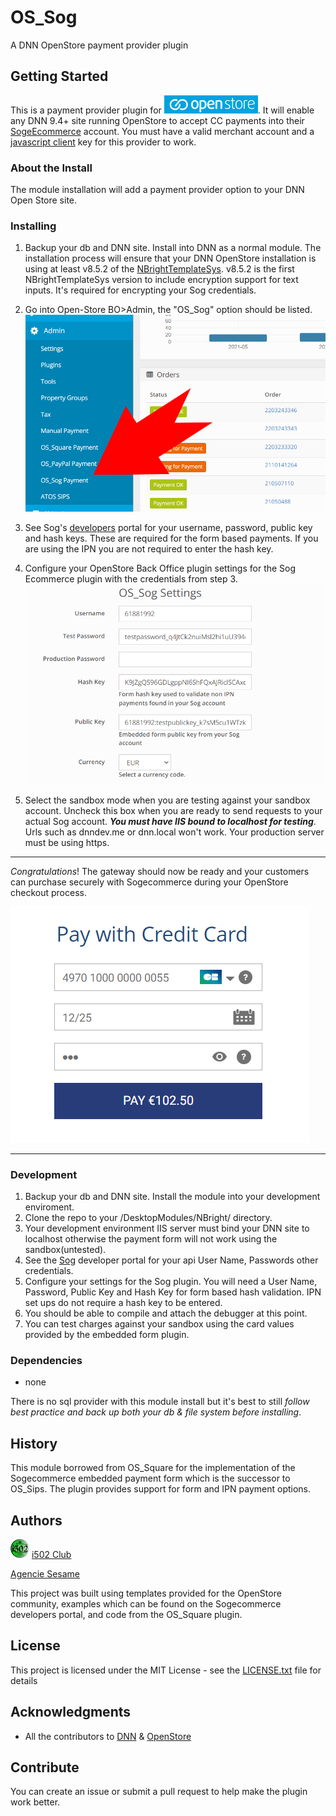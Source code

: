 # OS_Sog
A DNN OpenStore payment provider plugin

## Getting Started
This is a payment provider plugin for [![OpenStore Ecommerce](assets/images/os_logo_150X29.png)](https://www.openstore-ecommerce.com/en-gb/OpenStore). It will enable any 
DNN 9.4+ site running OpenStore to accept CC payments into their [SogeEcommerce](https://sogecommerce.societegenerale.eu/doc/en-EN/) account.  You must 
have a valid merchant account and a [javascript client](https://sogecommerce.societegenerale.eu/doc/en-EN/) 
 key for this provider to work.

### About the Install


The module installation will add a payment provider option to your DNN Open Store site.



### Installing
1. Backup your db and DNN site.  Install into DNN as a normal module.  The installation process will ensure that your 
DNN OpenStore installation is using at least v8.5.2 of the [NBrightTemplateSys](https://github.com/nbrightproject/NBrightTS). 
v8.5.2 is the first NBrightTemplateSys version to include encryption support for text 
inputs.  It's required for encrypting your Sog credentials.  



2. Go into Open-Store BO>Admin, the "OS_Sog" option should be listed.
![OpenStore Back Office Admin Panel](assets/images/plugin_installed.png)



3. See Sog's [developers](https://https://www.societegenerale.com/) portal for your username, password, public key 
and hash keys.  These are required for the form based payments.  If you are using the IPN you are not required 
to enter the hash key.



4. Configure your OpenStore Back Office plugin settings for the Sog Ecommerce plugin with the credentials from step 3. 
![OS_Sog Plugin Settings](assets/images/settings.png)



5. Select the sandbox mode when you are testing against your sandbox account.  Uncheck this 
box when you are ready to send requests to your actual Sog account.  ***You must have 
IIS bound to localhost for testing***.  Urls such as dnndev.me or dnn.local won't work.  Your 
production server must be using https.

---

*Congratulations*! The gateway should now be ready and your customers can purchase securely with 
Sogecommerce during your OpenStore checkout process.

![Sog payment form](assets/images/sog_screenshot2.png)

---

### Development
 1. Backup your db and DNN site.  Install the module into your development enviroment.
 2. Clone the repo to your /DesktopModules/NBright/ directory.
 2. Your development environment IIS server must bind your DNN site to localhost 
	otherwise the payment form will not work using the sandbox(untested).  
 3. See the [Sog](https://www.societegenerale.com/) developer portal for your api User Name, Passwords other credentials.
 4. Configure your settings for the Sog plugin.  You will need a User Name, Password, Public Key and Hash Key for 
	form based hash validation.  IPN set ups do not require a hash key to be entered.
 5. You should be able to compile and attach the debugger at this point.
 6. You can test charges against your sandbox using the card values provided 
	by the embedded form plugin.



### Dependencies

 * none
 
 There is no sql provider with this module install but it's best to still *follow best practice and back up both 
 your db & file system before installing*.  


## History
This module borrowed from OS_Square for the implementation of the Sogecommerce embedded payment 
form which is the successor to OS_Sips. The plugin provides support for form and IPN payment options.


## Authors
[![i502 Club](assets/images/i502club_logo.png)](https://www.i502.club) [i502 Club](https://www.i502.club)

[Agencie Sesame](https://www.agence-sesame.fr)

This project was built using templates provided for the OpenStore community, examples which 
can be found on the Sogecommerce developers portal, and code from the OS_Square plugin.

## License
This project is licensed under the MIT License - see the [LICENSE.txt](LICENSE.txt) file for details

## Acknowledgments
* All the contributors to [DNN](https://github.com/dnnsoftware/Dnn.Platform) & [OpenStore]( https://github.com/openstore-ecommerce/OpenStore) 

## Contribute
You can create an issue or submit a pull request to help make the plugin work better.
